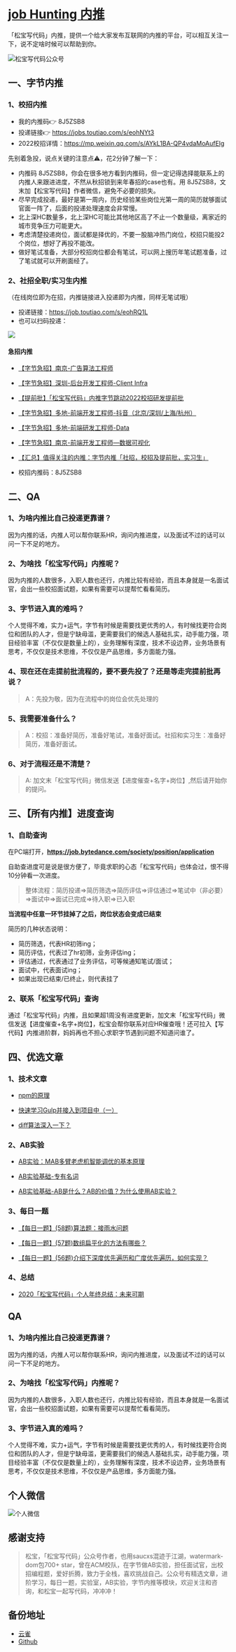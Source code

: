 # [job Hunting 内推](https://github.com/saucxs/job)
「松宝写代码」内推，提供一个给大家发布互联网的内推的平台，可以相互关注一下，说不定啥时候可以帮助到你。

![松宝写代码公众号](https://cdn.nlark.com/yuque/0/2021/png/276016/1629471862110-794e77db-1f7e-46aa-a07b-4b4acd2b5bbb.png?x-oss-process=image%2Fresize%2Cw_900)

## 一、字节内推
### 1、校招内推

+ 我的内推码👉 8J5ZSB8 
+ 投递链接👉 https://jobs.toutiao.com/s/eohNYt3
+ 2022校招详情：https://mp.weixin.qq.com/s/AYkL1BA-QP4vdaMoAufElg

先别着急投，说点关键的注意点⚠️，花2分钟了解一下：

+ 内推码 8J5ZSB8，你会在很多地方看到内推码，但一定记得选择能联系上的内推人来跟进进度，不然从秋招锁到来年春招的case也有。用 8J5ZSB8，文末加【松宝写代码】作者微信，避免不必要的损失。
+ 尽早完成投递，最好是第一周内，历史经验某些岗位光第一周的简历就够面试官面一阵了，后面的投递处理速度会非常慢。
+ 北上深HC数量多，北上深HC可能比其他地区高了不止一个数量级，离家近的城市竞争压力可能更大。
+ 考虑清楚投递岗位，面试都是择优的，不要一股脑冲热门岗位，校招只能投2个岗位，想好了再投不能改。
+ 做好笔试准备，大部分校招岗位都会有笔试，可以网上搜历年笔试题准备，过了笔试就可以开刷面经了。

### 2、社招全职/实习生内推
（在线岗位即为在招，内推链接进入投递即为内推，同样无笔试哦）

+ 投递链接：https://job.toutiao.com/s/eohRQ1L
+ 也可以扫码投递：

![](https://cdn.nlark.com/yuque/0/2021/jpeg/276016/1629471921449-0c2d6eb2-758d-4dc9-9b64-5f022a0171ad.jpeg?x-oss-process=image%2Fresize%2Cw_864)

#### 急招内推
+ [【字节急招】南京-广告算法工程师](https://mp.weixin.qq.com/s/aFCsLiFShaE2pE17NTrOUQ)

+ [【字节急招】深圳-后台开发工程师-Client Infra](https://mp.weixin.qq.com/s/t_WvJuuvwZ2efAiZjKSsdw)

+ [【提前批】「松宝写代码」内推字节跳动2022校招研发提前批](https://mp.weixin.qq.com/s/lKsgF_PlemOdW6TJrVF84w)

+ [【字节急招】多地-前端开发工程师-抖音（北京/深圳/上海/杭州）](https://mp.weixin.qq.com/s/KpWtFVQsUgind9jugevFtg)

+ [【字节急招】多地-前端研发工程师-Data](https://mp.weixin.qq.com/s/1yhT4aon2qXXlcXSK-rbuA)

+ [【字节急招】南京-前端开发工程师—数据可视化](https://mp.weixin.qq.com/s/DY1b53FvcIM5CzbAFpj_Fw)

+ [【汇总】值得关注的内推：字节内推「社招，校招及提前批，实习生」](https://mp.weixin.qq.com/s/J73JMIQpOtddnwEVNE8q3g)

+ 校招内推码：8J5ZSB8

## 二、QA

### 1、为啥内推比自己投递更靠谱？

因为内推的话，内推人可以帮你联系HR，询问内推进度，以及面试不过的话可以问一下不足的地方。

### 2、为啥找「松宝写代码」内推呢？

因为内推的人数很多，入职人数也还行，内推比较有经验，而且本身就是一名面试官，会出一些校招面试题，如果有需要可以提帮忙看看简历。

### 3、字节进入真的难吗？

个人觉得不难，实力+运气，字节有时候是需要找更优秀的人，有时候找更符合岗位和团队的人才，但是宁缺毋滥，更需要我们的候选人基础扎实，动手能力强，项目经验丰富（不仅仅是数量上的），业务理解有深度，技术不设边界，业务场景有思考，不仅仅是技术思维，不仅仅是产品思维，多方面能力强。
### 4、现在还在走提前批流程的，要不要先投了？还是等走完提前批再说？
> A：先投为敬，因为在流程中的岗位会优先处理的

### 5、我需要准备什么？
> A：校招：准备好简历，准备好笔试，准备好面试。社招和实习生：准备好简历，准备好面试。

### 6、对于流程还是不清楚？
> A: 加文末「松宝写代码」微信发送【进度催查+名字+岗位】,然后请开始你的提问。

## 三、【所有内推】进度查询
### 1、自助查询
在PC端打开，**https://job.bytedance.com/society/position/application**

自助查进度可是说是很方便了，毕竟求职的心态「松宝写代码」也体会过，恨不得10分钟看一次进度。

> 整体流程：简历投递=>简历筛选=>简历评估=>评估通过=>笔试中（非必要）=>面试中=>面试已完成=>待入职=>已入职

**当流程中任意一环节挂掉了之后，岗位状态会变成已结束**

简历的几种状态说明：
+ 简历筛选，代表HR初筛ing；
+ 简历评估，代表过了hr初筛，业务评估ing；
+ 评估通过，代表通过了业务评估，可等候通知笔试/面试；
+ 面试中，代表面试ing；
+ 如果出现已结束/已终止，则代表挂了

### 2、联系「松宝写代码」查询
通过「松宝写代码」内推，且如果超1周没有进度更新，加文末「松宝写代码」微信发送【进度催查+名字+岗位】，松宝会帮你联系对应HR催查哦！还可拉入【写代码】内推进阶群，妈妈再也不担心求职字节遇到问题不知道问谁了。


## 四、优选文章
### 1、技术文章
+ [npm的原理](https://mp.weixin.qq.com/s/PSlUfdX3KGqvXdkC0xQ97w)

+ [快速学习Gulp并接入到项目中（一）](https://mp.weixin.qq.com/s/QQWzNvrXcqq_w3QKKvJagA)

+ [diff算法深入一下？](https://mp.weixin.qq.com/s/HwowUwWA4pkSIQ1J4fwr9w)

### 2、AB实验

+ [AB实验：MAB多臂老虎机智能调优的基本原理](https://mp.weixin.qq.com/s/7Sz0dSFkWOEo2iw5xrcCLA)

+ [AB实验基础-专有名词](https://mp.weixin.qq.com/s/TXzuf_98yMojVAFlDv0CCQ)

+ [AB实验基础-AB是什么？AB的价值？为什么使用AB实验？](https://mp.weixin.qq.com/s/UcwpNqRQ3we10S9z5cO53g)

### 3、每日一题

+ [【每日一题】(58题)算法题：接雨水问题](https://mp.weixin.qq.com/s/OtCI6SjtLCI608LOQMFQ3A)

+ [【每日一题】(57题)数组扁平化的方法有哪些？](https://mp.weixin.qq.com/s/sXIJ6bQj97bZTaYHQgJTIw)

+ [【每日一题】(56题)介绍下深度优先遍历和广度优先遍历，如何实现？](https://mp.weixin.qq.com/s/KkqdB4mWlMgZMcHVhZVZXQ)


### 4、总结

+ [2020「松宝写代码」个人年终总结：未来可期](https://mp.weixin.qq.com/s/_ay6KfcC5DMoZu9XqS2NHA)



## QA

### 1、为啥内推比自己投递更靠谱？

因为内推的话，内推人可以帮你联系HR，询问内推进度，以及面试不过的话可以问一下不足的地方。

### 2、为啥找「松宝写代码」内推呢？

因为内推的人数很多，入职人数也还行，内推比较有经验，而且本身就是一名面试官，会出一些校招面试题，如果有需要可以提帮忙看看简历。

### 3、字节进入真的难吗？

个人觉得不难，实力+运气，字节有时候是需要找更优秀的人，有时候找更符合岗位和团队的人才，但是宁缺毋滥，更需要我们的候选人基础扎实，动手能力强，项目经验丰富（不仅仅是数量上的），业务理解有深度，技术不设边界，业务场景有思考，不仅仅是技术思维，不仅仅是产品思维，多方面能力强。

## 个人微信

![个人微信](https://cdn.nlark.com/yuque/0/2021/png/276016/1629471940324-1389ccfc-2eb1-4c2d-834c-4f02afbea9a9.png)
## 感谢支持
> 松宝，「松宝写代码」公众号作者，也用saucxs混迹于江湖，watermark-dom包700+ star，曾在ACM校队，在字节做AB实验，担任面试官，出校招编程题，爱好折腾，致力于全栈，喜欢挑战自己。公众号有精选文章，进阶学习，每日一题，实验室，AB实验，字节内推等模块，欢迎关注和咨询，和松宝一起写代码，冲冲冲！

## 备份地址
+ [云雀](https://www.yuque.com/books/share/39617705-0356-4cc4-a58f-90520a5f2379)
+ [Github](https://github.com/saucxs/job)

